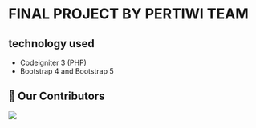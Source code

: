 # FINAL PROJECT BY PERTIWI TEAM

## technology used
- Codeigniter 3 (PHP)
- Bootstrap 4 and Bootstrap 5

## :handshake: Our Contributors
<a href="https://github.com/V35HR4J/Your-First-Contribution/graphs/contributors">
  <img src="https://contrib.rocks/image?repo=Alhiqny404/final-project" />
</a>
